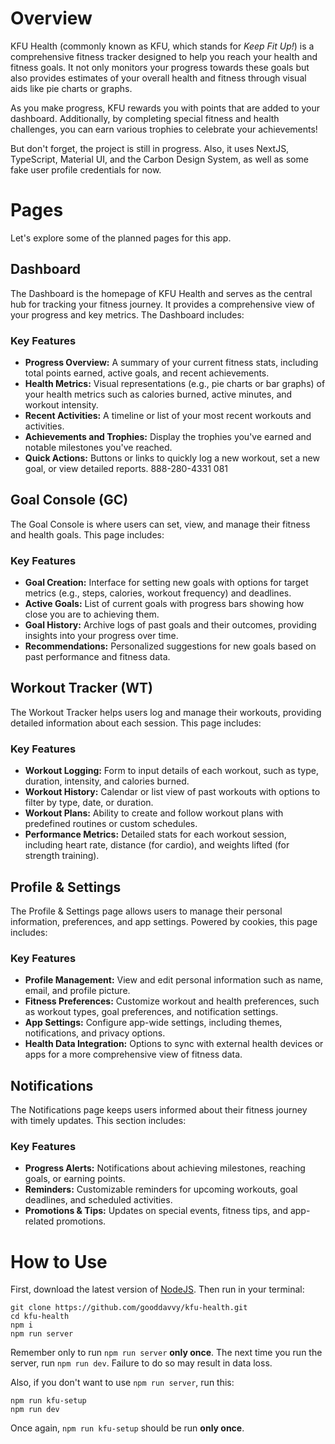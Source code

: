 # Overview

KFU Health (commonly known as KFU, which stands for _Keep Fit Up!_) is a comprehensive fitness tracker designed to help you reach your health and fitness goals. It not only monitors your progress towards these goals but also provides estimates of your overall health and fitness through visual aids like pie charts or graphs.

As you make progress, KFU rewards you with points that are added to your dashboard. Additionally, by completing special fitness and health challenges, you can earn various trophies to celebrate your achievements!

But don't forget, the project is still in progress. Also, it uses NextJS, TypeScript, Material UI, and the Carbon Design System, as well as some fake user profile credentials for now.

# Pages

Let's explore some of the planned pages for this app.

## Dashboard

The Dashboard is the homepage of KFU Health and serves as the central hub for tracking your fitness journey. It provides a comprehensive view of your progress and key metrics. The Dashboard includes:

### Key Features

- **Progress Overview:** A summary of your current fitness stats, including total points earned, active goals, and recent achievements.
- **Health Metrics:** Visual representations (e.g., pie charts or bar graphs) of your health metrics such as calories burned, active minutes, and workout intensity.
- **Recent Activities:** A timeline or list of your most recent workouts and activities.
- **Achievements and Trophies:** Display the trophies you've earned and notable milestones you've reached.
- **Quick Actions:** Buttons or links to quickly log a new workout, set a new goal, or view detailed reports. 888-280-4331 081

## Goal Console (GC)

The Goal Console is where users can set, view, and manage their fitness and health goals. This page includes:

### Key Features

- **Goal Creation:** Interface for setting new goals with options for target metrics (e.g., steps, calories, workout frequency) and deadlines.
- **Active Goals:** List of current goals with progress bars showing how close you are to achieving them.
- **Goal History:** Archive logs of past goals and their outcomes, providing insights into your progress over time.
- **Recommendations:** Personalized suggestions for new goals based on past performance and fitness data.

## Workout Tracker (WT)

The Workout Tracker helps users log and manage their workouts, providing detailed information about each session. This page includes:

### Key Features

- **Workout Logging:** Form to input details of each workout, such as type, duration, intensity, and calories burned.
- **Workout History:** Calendar or list view of past workouts with options to filter by type, date, or duration.
- **Workout Plans:** Ability to create and follow workout plans with predefined routines or custom schedules.
- **Performance Metrics:** Detailed stats for each workout session, including heart rate, distance (for cardio), and weights lifted (for strength training).

## Profile & Settings

The Profile & Settings page allows users to manage their personal information, preferences, and app settings. Powered by cookies, this page includes:

### Key Features

- **Profile Management:** View and edit personal information such as name, email, and profile picture.
- **Fitness Preferences:** Customize workout and health preferences, such as workout types, goal preferences, and notification settings.
- **App Settings:** Configure app-wide settings, including themes, notifications, and privacy options.
- **Health Data Integration:** Options to sync with external health devices or apps for a more comprehensive view of fitness data.

## Notifications

The Notifications page keeps users informed about their fitness journey with timely updates. This section includes:

### Key Features

- **Progress Alerts:** Notifications about achieving milestones, reaching goals, or earning points.
- **Reminders:** Customizable reminders for upcoming workouts, goal deadlines, and scheduled activities.
- **Promotions & Tips:** Updates on special events, fitness tips, and app-related promotions.

# How to Use

First, download the latest version of [NodeJS](http://nodejs.org/). Then run in your terminal:

```
git clone https://github.com/gooddavvy/kfu-health.git
cd kfu-health
npm i
npm run server
```

Remember only to run `npm run server` **only once**. The next time you run the server, run `npm run dev`. Failure to do so may result in data loss.

Also, if you don't want to use `npm run server`, run this:

```
npm run kfu-setup
npm run dev
```

Once again, `npm run kfu-setup` should be run **only once**.
